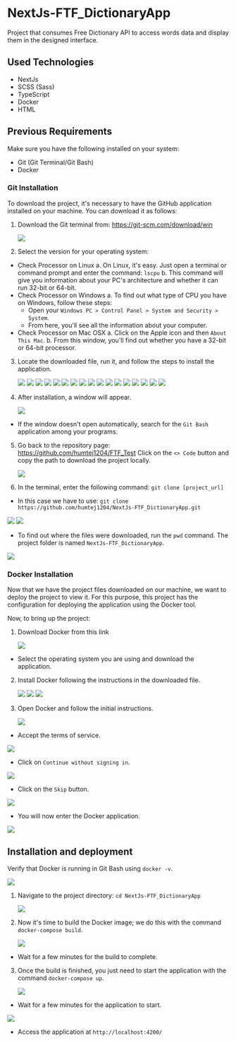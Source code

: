 # NextJs-FTF_DictionaryApp
Project that consumes Free Dictionary API to access words data and display them in the designed interface.

## Used Technologies
* NextJs
* SCSS (Sass)
* TypeScript
* Docker
* HTML
## Previous Requirements
Make sure you have the following installed on your system:
* Git (Git Terminal/Git Bash)
* Docker
### Git Installation
To download the project, it's necessary to have the GitHub application installed on your machine. You can download it as follows:
1. Download the Git terminal from: https://git-scm.com/download/win
   
   ![](https://raw.githubusercontent.com/humtej1204/FTF_Test/main/assets/git_step_01.png)
   
2. Select the version for your operating system:
  * Check Processor on Linux
    a. On Linux, it's easy. Just open a terminal or command prompt and enter the command: `lscpu`
    b. This command will give you information about your PC's architecture and whether it can run 32-bit or 64-bit.
  * Check Processor on Windows
    a. To find out what type of CPU you have on Windows, follow these steps:
      - Open your `Windows PC > Control Panel > System and Security > System`.
      - From here, you'll see all the information about your computer.
  * Check Processor on Mac OSX
    a. Click on the Apple icon and then `About This Mac`.
    b. From this window, you'll find out whether you have a 32-bit or 64-bit processor.
3. Locate the downloaded file, run it, and follow the steps to install the application.

   ![](https://raw.githubusercontent.com/humtej1204/FTF_Test/main/assets/git_step_02.png)
   ![](https://raw.githubusercontent.com/humtej1204/FTF_Test/main/assets/git_step_03.png)
   ![](https://raw.githubusercontent.com/humtej1204/FTF_Test/main/assets/git_step_04.png)
   ![](https://raw.githubusercontent.com/humtej1204/FTF_Test/main/assets/git_step_05.png)
   ![](https://raw.githubusercontent.com/humtej1204/FTF_Test/main/assets/git_step_06.png)
   ![](https://raw.githubusercontent.com/humtej1204/FTF_Test/main/assets/git_step_07.png)
   ![](https://raw.githubusercontent.com/humtej1204/FTF_Test/main/assets/git_step_08.png)
   ![](https://raw.githubusercontent.com/humtej1204/FTF_Test/main/assets/git_step_09.png)
   ![](https://raw.githubusercontent.com/humtej1204/FTF_Test/main/assets/git_step_10.png)
   ![](https://raw.githubusercontent.com/humtej1204/FTF_Test/main/assets/git_step_11.png)
   ![](https://raw.githubusercontent.com/humtej1204/FTF_Test/main/assets/git_step_12.png)
   ![](https://raw.githubusercontent.com/humtej1204/FTF_Test/main/assets/git_step_13.png)
   ![](https://raw.githubusercontent.com/humtej1204/FTF_Test/main/assets/git_step_14.png)
   ![](https://raw.githubusercontent.com/humtej1204/FTF_Test/main/assets/git_step_15.png)
   ![](https://raw.githubusercontent.com/humtej1204/FTF_Test/main/assets/git_step_16.png)
   ![](https://raw.githubusercontent.com/humtej1204/FTF_Test/main/assets/git_step_17.png)
   ![](https://raw.githubusercontent.com/humtej1204/FTF_Test/main/assets/git_step_18.png)

4. After installation, a window will appear.

   ![](https://raw.githubusercontent.com/humtej1204/FTF_Test/main/assets/git_step_19.png)
   
  * If the window doesn't open automatically, search for the `Git Bash` application among your programs.
5. Go back to the repository page:
  https://github.com/humtej1204/FTF_Test
  Click on the `<> Code` button and copy the path to download the project locally.

   ![](https://raw.githubusercontent.com/humtej1204/FTF_Test/main/assets/git_step_20.png)
   
6. In the terminal, enter the following command: `git clone [project_url]`
  * In this case we have to use: `git clone https://github.com/humtej1204/NextJs-FTF_DictionaryApp.git`
    
   ![](https://raw.githubusercontent.com/humtej1204/FTF_Test/main/assets/git_step_21.png)
   ![](https://raw.githubusercontent.com/humtej1204/FTF_Test/main/assets/git_step_22.png)
   
  * To find out where the files were downloaded, run the `pwd` command. The project folder is named `NextJs-FTF_DictionaryApp`.
    
   ![](https://raw.githubusercontent.com/humtej1204/FTF_Test/main/assets/git_step_23.png)

### Docker Installation
Now that we have the project files downloaded on our machine, we want to deploy the project to view it. For this purpose, this project has the configuration for deploying the application using the Docker tool.

Now, to bring up the project:

1. Download Docker from this link
   
   ![](https://github.com/humtej1204/FTF_Test/blob/main/assets/docker_step_01.png)
   
  * Select the operating system you are using and download the application.
2. Install Docker following the instructions in the downloaded file.

   ![](https://github.com/humtej1204/FTF_Test/blob/main/assets/docker_step_02.png)
   ![](https://github.com/humtej1204/FTF_Test/blob/main/assets/docker_step_03.png)
   ![](https://github.com/humtej1204/FTF_Test/blob/main/assets/docker_step_04.png)
   
3. Open Docker and follow the initial instructions.

   ![](https://github.com/humtej1204/FTF_Test/blob/main/assets/docker_step_05.png)
   
  * Accept the terms of service.
    
   ![](https://github.com/humtej1204/FTF_Test/blob/main/assets/docker_step_06.png)

  * Click on `Continue without signing in`.
    
   ![](https://github.com/humtej1204/FTF_Test/blob/main/assets/docker_step_07.png)
   
  * Click on the `Skip` button.
    
   ![](https://github.com/humtej1204/FTF_Test/blob/main/assets/docker_step_08.png)

  * You will now enter the Docker application.
    
   ![](https://github.com/humtej1204/FTF_Test/blob/main/assets/docker_step_09.png)


## Installation and deployment
Verify that Docker is running in Git Bash using `docker -v`.

   ![](https://github.com/humtej1204/FTF_Test/blob/main/assets/deploy_step_01.png)

1. Navigate to the project directory: `cd NextJs-FTF_DictionaryApp`
   
   ![](https://github.com/humtej1204/FTF_Test/blob/main/assets/deploy_step_02.png)

2. Now it's time to build the Docker image; we do this with the command `docker-compose build`.
    
   ![](https://github.com/humtej1204/FTF_Test/blob/main/assets/deploy_step_07.png)

  * Wait for a few minutes for the build to complete.
3. Once the build is finished, you just need to start the application with the command `docker-compose up`.
    
   ![](https://github.com/humtej1204/FTF_Test/blob/main/assets/deploy_step_08.png)

  * Wait for a few minutes for the application to start.
    
   ![](https://github.com/humtej1204/FTF_Test/blob/main/assets/deploy_step_09.png)

  * Access the application at
    `http://localhost:4200/`

